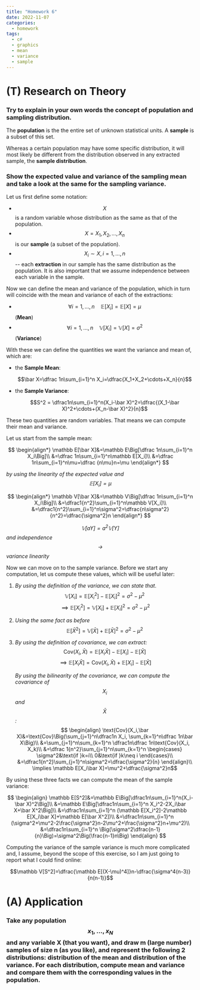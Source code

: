 ```yaml
---
title: "Homework 6"
date: 2022-11-07
categories:
  - homework
tags:
  - c#
  - graphics
  - mean
  - variance
  - sample
---
```

<script type="text/javascript" async src="https://cdnjs.cloudflare.com/ajax/libs/mathjax/2.7.1/MathJax.js?config=TeX-AMS-MML_HTMLorMML"></script>

# (T) Research on Theory

### Try to explain in your own words the concept of population and sampling distribution.
The **population** is the the entire set of unknown statistical units. A **sample** is a subset of this set.

Whereas a certain population may have some specific distribution, it will most likely be different from the distribution observed in any extracted sample, the **sample distribution**.


### Show the expected value and variance of the sampling mean and take a look at the same for the sampling variance.
Let us first define some notation:
+ $$X$$ is a random variable whose distribution as the same as that of the population.
+ $$X=X_1,X_2,\dots,X_n$$ is our **sample** (a subset of the population).
+ $$X_i\sim X, i=1,\dots,n$$ -- each **extraction** in our sample has the same distribution as the population. It is also important that we assume independence between each variable in the sample.

Now we can define the mean and variance of the population, which in turn will coincide with the mean and variance of each of the extractions:
+ $$\forall i=1,\dots,n\quad \mathbb E[X_i]=\mathbb E[X]=\mu$$ (**Mean**)
+ $$\forall i=1,\dots,n\quad \mathbb V[X_i]=\mathbb V[X]=\sigma^2$$ (**Variance**)

With these we can define the quantities we want the variance and mean of, which are:
+ the **Sample Mean**: 
  
  $$\bar X=\dfrac 1n\sum_{i=1}^n X_i=\dfrac{X_1+X_2+\cdots+X_n}{n}$$
+ the **Sample Variance**:

  $$S^2 = \dfrac1n\sum_{i=1}^n(X_i-\bar X)^2=\dfrac{(X_1-\bar X)^2+\cdots+(X_n-\bar X)^2}{n}$$

These two quantities are random variables. That means we can compute their mean and variance.

Let us start from the sample mean:

$$
\begin{align*}
\mathbb E[\bar X]&=\mathbb E\Big[\dfrac 1n\sum_{i=1}^n X_i\Big]\\
&=\dfrac 1n\sum_{i=1}^n\mathbb E[X_i]\\
&=\dfrac 1n\sum_{i=1}^n\mu=\dfrac {n\mu}n=\mu
\end{align*}
$$

*by using the linearity of the expected value and $$\mathbb E[X_i]=\mu$$*

$$
\begin{align*}
\mathbb V[\bar X]&=\mathbb V\Big[\dfrac 1n\sum_{i=1}^n X_i\Big]\\
&=\dfrac1{n^2}\sum_{i=1}^n\mathbb V[X_i]\\
&=\dfrac1{n^2}\sum_{i=1}^n\sigma^2=\dfrac{n\sigma^2}{n^2}=\dfrac{\sigma^2}n
\end{align*}
$$

*$$\mathbb V[aY]=a^2\mathbb V[Y]$$ and independence $$\to$$ variance linearity*

Now we can move on to the sample variance. Before we start any computation, let us compute these values, which will be useful later:
1. *By using the definition of  the variance, we can state that*. 
  $$\mathbb V[X_i]=\mathbb E[X_i^2]-\mathbb E[X_i]^2=\sigma^2-\mu^2$$
  $$\implies\mathbb E[X_i^2]=\mathbb V[X_i]+\mathbb E[X_i]^2=\sigma^2-\mu^2$$
2. *Using the same fact as before*
  $$\mathbb E[\bar X^2]=\mathbb V[\bar X]+\mathbb E[\bar X]^2=\sigma^2-\mu^2$$
3. *By using the definition of covariance, we can extract:* 
  $$\text{Cov}(X_i, \bar X)=\mathbb E[X_i\bar X] - \mathbb E[X_i]-\mathbb E[\bar X]$$
  $$\implies \mathbb E[X_i\bar X]=\text{Cov}(X_i, \bar X)+\mathbb E[X_i]-\mathbb E[\bar X]$$
  
   *By using the bilinearity of the covariance, we can compute the covariance of $$X_i$$ and $$\bar X$$:*
  $$
  \begin{align}
  \text{Cov}(X_i,\bar X)&=\text{Cov}\Big(\sum_{j=1}^n\dfrac1n X_i, \sum_{k=1}^n\dfrac 1n\bar X\Big)\\
  &=\sum_{j=1}^n\sum_{k=1}^n \dfrac1n\dfrac 1n\text{Cov}(X_i, X_k)\\
  &=\dfrac 1{n^2}\sum_{j=1}^n\sum_{k=1}^n 
  \begin{cases}
  \sigma^2&\text{if }k=i\\
  0&\text{if }k\neq i
  \end{cases}\\
  &=\dfrac1{n^2}\sum_{j=1}^n\sigma^2=\dfrac{\sigma^2}{n}
  \end{align}\\
  \implies \mathbb E[X_i\bar X]=\mu^2+\dfrac{\sigma^2}n$$

By using these three facts we can compute the mean of the sample variance:

$$
\begin{align}
\mathbb E[S^2]&=\mathbb E\Big[\dfrac1n\sum_{i=1}^n(X_i-\bar X)^2\Big]\\
&=\mathbb E\Big[\dfrac1n\sum_{i=1}^n X_i^2-2X_i\bar X+\bar X^2\Big]\\
&=\dfrac1n\sum_{i=1}^n (\mathbb E[X_i^2]-2\mathbb E[X_i\bar X]+\mathbb E[\bar X^2])\\
&=\dfrac1n\sum_{i=1}^n (\sigma^2+\mu^2-2\frac{\sigma^2}n-2\mu^2+\frac{\sigma^2}n+\mu^2)\\
&=\dfrac1n\sum_{i=1}^n \Big(\sigma^2\dfrac{n-1}{n}\Big)=\sigma^2\Big(\frac{n-1}n\Big)
\end{align}
$$

Computing the variance of the sample variance is much more complicated and, I assume, beyond the scope of this exercise, so I am just going to report what I could find online:

$$\mathbb V[S^2]=\dfrac{\mathbb E[(X-\mu)^4]}n-\dfrac{\sigma^4(n-3)}{n(n-1)}$$

# (A) Application
### Take any population $$x_1,\dots,x_N$$ and any variable X (that you want), and draw m (large number) samples of size n (as you like), and represent the following 2 distributions: distribution of the mean and distribution of the variance. For each distribution, compute mean and variance and compare them with the corresponding values in the population.
 